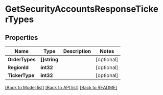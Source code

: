 # GetSecurityAccountsResponseTickerTypes

## Properties

Name | Type | Description | Notes
------------ | ------------- | ------------- | -------------
**OrderTypes** | **[]string** |  | [optional] 
**RegionId** | **int32** |  | [optional] 
**TickerType** | **int32** |  | [optional] 

[[Back to Model list]](../README.md#documentation-for-models) [[Back to API list]](../README.md#documentation-for-api-endpoints) [[Back to README]](../README.md)


